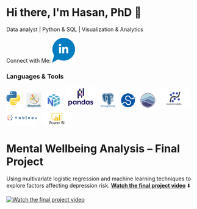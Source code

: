 # Hi there, I'm Hasan, PhD 👋
Data analyst | Python & SQL | Visualization & Analytics

Connect with Me:
       <a href="https://www.linkedin.com/in/hasan-atrash-657b0413a" target="_blank">
  <img src="./assets/logos/IN.png" alt="LinkedIn" width="60"/>
</a>
### Languages & Tools
<img src="./assets/logos/python.jpg" alt="Python" width="40"/> &nbsp;
<img src="./assets/logos/matlib.png" alt="Matplotlib" width="40"/> &nbsp;
<img src="./assets/logos/numby.png" alt="NumPy" width="40"/> &nbsp;
<img src="./assets/logos/pandas.png" alt="Pandas" width="80"/> &nbsp;
<img src="./assets/logos/postgress.png" alt="PostgreSQL" width="40"/> &nbsp;
<img src="./assets/logos/scipy.png" alt="SciPy" width="40"/> &nbsp;
<img src="./assets/logos/seaborn.png" alt="Seaborn" width="40"/> &nbsp;
<img src="./assets/logos/statsmodel.png" alt="Statsmodels" width="80"/> &nbsp;
<img src="./assets/logos/Tableau-Logo.png" alt="Tableau" width="80"/> &nbsp;
<img src="./assets/logos/Power-Bi.png" alt="Power-Bi" width="80"/>



# Mental Wellbeing Analysis – Final Project
Using multivariate logistic regression and machine learning techniques to explore factors affecting depression risk. 
**[Watch the final project video](https://youtu.be/1zrBwbUGR7Y)** ⬇️


<a href="https://youtu.be/1zrBwbUGR7Y" target="_blank">
  <img src="./assets/logos/Thump_nailw.JPG" alt="Watch the final project video" width="150"/>
</a>







